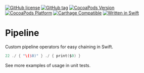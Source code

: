[![GitHub license](https://img.shields.io/github/license/XCEssentials/Pipeline.svg)](https://github.com/XCEssentials/Pipeline/blob/master/LICENSE)
[![GitHub tag](https://img.shields.io/github/tag/XCEssentials/Pipeline.svg)](https://github.com/XCEssentials/Pipeline/tags)
[![CocoaPods Version](https://img.shields.io/cocoapods/v/XCEPipeline.svg)](https://cocoapods.org/pods/XCEPipeline)
[![CocoaPods Platform](https://img.shields.io/cocoapods/p/XCEPipeline.svg)](https://github.com/XCEssentials/Pipeline/blob/master/XCEPipeline.podspec)
[![Carthage Compatible](https://img.shields.io/badge/Carthage-compatible-brightgreen.svg)](https://github.com/Carthage/Carthage)
[![Written in Swift](https://img.shields.io/badge/Swift-4-orange.svg)](https://developer.apple.com/swift/)

# Pipeline

Custom pipeline operators for easy chaining in Swift.

```swift
22 ./ { "\($0)" } ./ { print($0) }
```

See more examples of usage in unit tests.